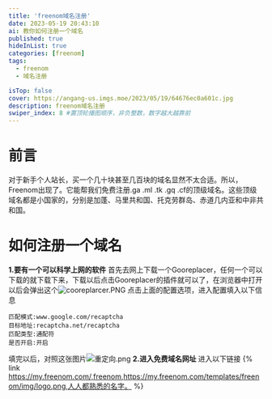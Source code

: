 ```yaml
---
title: 'freenom域名注册'
date: 2023-05-19 20:43:10
ai: 教你如何注册一个域名
published: true
hideInList: true
categories: [freenom]
tags:
  - freenom
  - 域名注册

isTop: false
cover: https://angang-us.imgs.moe/2023/05/19/64676ec0a601c.jpg
description: freenom域名注册
swiper_index: 8 #置顶轮播图顺序，非负整数，数字越大越靠前
---
```

# 前言
对于新手个人站长，买一个几十块甚至几百块的域名显然不太合适。所以，Freenom出现了。它能帮我们免费注册.ga .ml .tk .gq .cf的顶级域名。这些顶级域名都是小国家的，分别是加蓬、马里共和国、托克劳群岛、赤道几内亚和中非共和国。

# 如何注册一个域名
**1.要有一个可以科学上网的软件**
首先去网上下载一个Gooreplacer，任何一个可以下载的就下载下来，下载以后点击Gooreplacer的插件就可以了，在浏览器中打开以后会弹出这个![cooreplarcer.PNG](https://angang-us.imgs.moe/2023/05/19/6467718038da3.png)
点击上面的配置选项，进入配置填入以下信息
`````
匹配模式:www.google.com/recaptcha
目标地址:recaptcha.net/recaptcha
匹配类型:通配符
是否开启:开启
`````
填完以后，对照这张图片![重定向.png](https://angang-us.imgs.moe/2023/05/20/646831d25488d.png)
**2.进入免费域名网址**
进入以下链接
{% link https://my.freenom.com/,freenom,https://my.freenom.com/templates/freenom/img/logo.png,人人都熟悉的名字。 %}
